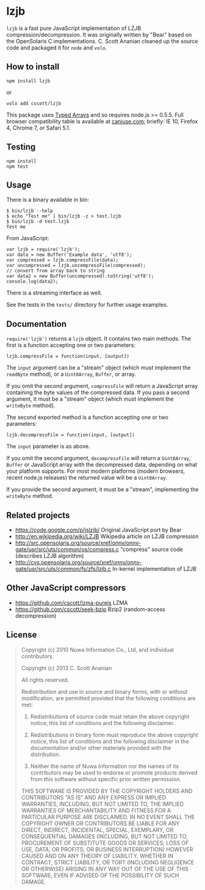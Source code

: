 # lzjb

`lzjb` is a fast pure JavaScript implementation of LZJB
compression/decompression.  It was originally written by "Bear"
based on the OpenSolaris C implementations.
C. Scott Ananian cleaned up the source code and packaged it for `node`
and `volo`.

## How to install

```
npm install lzjb
```
or
```
volo add cscott/lzjb
```

This package uses
[Typed Arrays](https://developer.mozilla.org/en-US/docs/JavaScript/Typed_arrays)
and so requires node.js >= 0.5.5.  Full browser compatibility table
is available at [caniuse.com](http://caniuse.com/typedarrays); briefly:
IE 10, Firefox 4, Chrome 7, or Safari 5.1.

## Testing

```
npm install
npm test
```

## Usage

There is a binary available in bin:
```
$ bin/lzjb --help
$ echo "Test me" | bin/lzjb -z > test.lzjb
$ bin/lzjb -d test.lzjb
Test me
```

From JavaScript:
```
var lzjb = require('lzjb');
var data = new Buffer('Example data', 'utf8');
var compressed = lzjb.compressFile(data);
var uncompressed = lzjb.uncompressFile(compressed);
// convert from array back to string
var data2 = new Buffer(uncompressed).toString('utf8');
console.log(data2);
```
There is a streaming interface as well.

See the tests in the `tests/` directory for further usage examples.

## Documentation

`require('lzjb')` returns a `lzjb` object.  It contains two main
methods.  The first is a function accepting one or two parameters:

`lzjb.compressFile = function(input, [output])`

The `input` argument can be a "stream" object (which must implement the
`readByte` method), or a `Uint8Array`, `Buffer`, or array.

If you omit the second argument, `compressFile` will return a JavaScript
array containing the byte values of the compressed data.  If you pass
a second argument, it must be a "stream" object (which must implement the
`writeByte` method).

The second exported method is a function accepting one or two parameters:

`lzjb.decompressFile = function(input, [output])`

The `input` parameter is as above.

If you omit the second argument, `decompressFile` will return a
`Uint8Array`, `Buffer` or JavaScript array with the decompressed
data, depending on what your platform supports.  For most modern
platforms (modern browsers, recent node.js releases) the returned
value will be a `Uint8Array`.

If you provide the second argument, it must be a "stream", implementing
the `writeByte` method.

## Related projects

* https://code.google.com/p/jslzjb/ Original JavaScript port by Bear
* http://en.wikipedia.org/wiki/LZJB Wikipedia article on LZJB compression
* http://src.opensolaris.org/source/xref/onnv/onnv-gate/usr/src/uts/common/os/compress.c "compress" source code (describes LZJB algorithm)
* http://cvs.opensolaris.org/source/xref/onnv/onnv-gate/usr/src/uts/common/fs/zfs/lzjb.c In-kernel implementation of LZJB

## Other JavaScript compressors

* https://github.com/cscott/lzma-purejs LZMA
* https://github.com/cscott/seek-bzip Bzip2 (random-access decompression)

## License

> Copyright (c) 2010 Nuwa Information Co., Ltd, and individual contributors.
>
> Copyright (c) 2013 C. Scott Ananian
>
> All rights reserved.
>
> Redistribution and use in source and binary forms, with or without
> modification, are permitted provided that the following conditions are met:
>
>   1. Redistributions of source code must retain the above copyright notice,
>      this list of conditions and the following disclaimer.
>
>   2. Redistributions in binary form must reproduce the above copyright
>      notice, this list of conditions and the following disclaimer in the
>      documentation and/or other materials provided with the distribution.
>
>   3. Neither the name of Nuwa Information nor the names of its contributors
>      may be used to endorse or promote products derived from this software
>      without specific prior written permission.
>
> THIS SOFTWARE IS PROVIDED BY THE COPYRIGHT HOLDERS AND CONTRIBUTORS "AS IS"
> AND ANY EXPRESS OR IMPLIED WARRANTIES, INCLUDING, BUT NOT LIMITED TO, THE
> IMPLIED WARRANTIES OF MERCHANTABILITY AND FITNESS FOR A PARTICULAR PURPOSE ARE
> DISCLAIMED. IN NO EVENT SHALL THE COPYRIGHT OWNER OR CONTRIBUTORS BE LIABLE
> FOR ANY DIRECT, INDIRECT, INCIDENTAL, SPECIAL, EXEMPLARY, OR CONSEQUENTIAL
> DAMAGES (INCLUDING, BUT NOT LIMITED TO, PROCUREMENT OF SUBSTITUTE GOODS OR
> SERVICES; LOSS OF USE, DATA, OR PROFITS; OR BUSINESS INTERRUPTION) HOWEVER
> CAUSED AND ON ANY THEORY OF LIABILITY, WHETHER IN CONTRACT, STRICT LIABILITY,
> OR TORT (INCLUDING NEGLIGENCE OR OTHERWISE) ARISING IN ANY WAY OUT OF THE USE
> OF THIS SOFTWARE, EVEN IF ADVISED OF THE POSSIBILITY OF SUCH DAMAGE.
